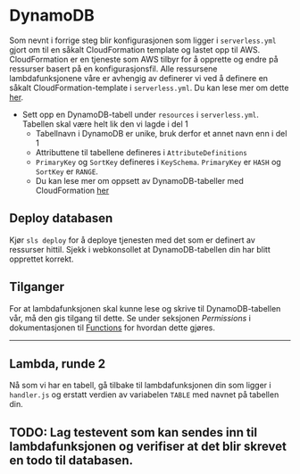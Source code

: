 # DynamoDB

Som nevnt i forrige steg blir konfigurasjonen som ligger i `serverless.yml` gjort om til en såkalt CloudFormation template og lastet opp til AWS. CloudFormation er en tjeneste som AWS tilbyr for å opprette og endre på ressurser basert på en konfigurasjonsfil. Alle ressursene lambdafunksjonene våre er avhengig av definerer vi ved å definere en såkalt CloudFormation-template i `serverless.yml`. Du kan lese mer om dette [her](https://serverless.com/framework/docs/providers/aws/guide/resources/).

- Sett opp en DynamoDB-tabell under `resources` i `serverless.yml`. Tabellen skal være helt lik den vi lagde i del 1
  - Tabellnavn i DynamoDB er unike, bruk derfor et annet navn enn i del 1
  - Attributtene til tabellene defineres i `AttributeDefinitions`
  - `PrimaryKey` og `SortKey` defineres i `KeySchema`. `PrimaryKey` er `HASH` og `SortKey` er `RANGE`.
  - Du kan lese mer om oppsett av DynamoDB-tabeller med CloudFormation [her](http://docs.aws.amazon.com/AWSCloudFormation/latest/UserGuide/aws-resource-dynamodb-table.html)


## Deploy databasen
Kjør `sls deploy` for å deploye tjenesten med det som er definert av ressurser hittil. Sjekk i webkonsollet at DynamoDB-tabellen din har blitt opprettet korrekt.

## Tilganger

For at lambdafunksjonen skal kunne lese og skrive til DynamoDB-tabellen vår, må den gis tilgang til dette. Se under seksjonen *Permissions* i dokumentasjonen til [Functions](https://serverless.com/framework/docs/providers/aws/guide/functions) for hvordan dette gjøres.

---

## Lambda, runde 2

Nå som vi har en tabell, gå tilbake til lambdafunksjonen din som ligger i `handler.js` og erstatt verdien av variabelen `TABLE` med navnet på tabellen din.

## TODO: Lag testevent som kan sendes inn til lambdafunksjonen og verifiser at det blir skrevet en todo til databasen.